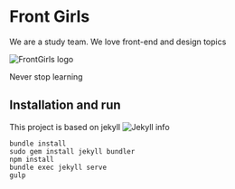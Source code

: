 Front Girls
==============
We are a study team. We love front-end and design topics

![FrontGirls logo](https://raw.githubusercontent.com/FrontGirls/frontGirlsSite/master/assets/logo_s.png)


Never stop learning

## Installation and run
This project is based on jekyll ![Jekyll info](https://jekyllrb.com/docs/installation/)
~~~~
bundle install
sudo gem install jekyll bundler
npm install
bundle exec jekyll serve
gulp
